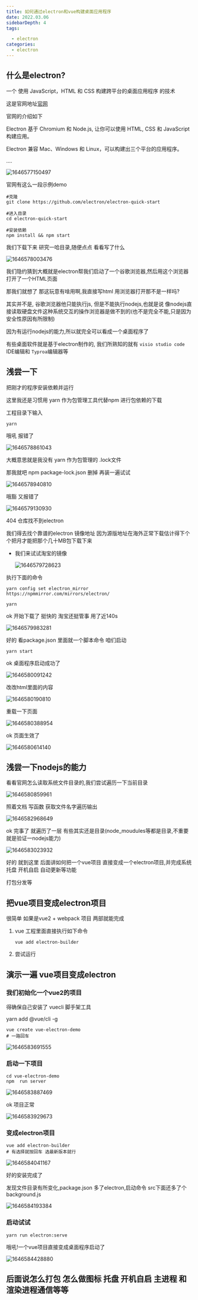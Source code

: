 ```yaml
---
title: 如何通过electron和vue构建桌面应用程序
date: 2022.03.06
sidebarDepth: 4
tags:

  - electron
categories:
  - electron
---
```


## 什么是electron?

一个 使用 JavaScript，HTML 和 CSS 构建跨平台的桌面应用程序 的技术

这是官网地址[官网](https://www.electronjs.org/)

官网的介绍如下

 Electron 基于 Chromium 和 Node.js, 让你可以使用 HTML, CSS 和 JavaScript 构建应用。 

 Electron 兼容 Mac、Windows 和 Linux，可以构建出三个平台的应用程序。 

....

![1646577150497](C:/Users/admin/AppData/Roaming/Typora/typora-user-images/1646577150497.png)

官网有这么一段示例demo

```
#克隆
git clone https://github.com/electron/electron-quick-start

#进入目录
cd electron-quick-start

#安装依赖
npm install && npm start
```

我们下载下来 研究一哈目录,随便点点 看看写了什么

![1646578003476](https://gitee.com/chuanyuan_an/tuchuang/raw/master/image/202203/06/224644-47416.png)

我们隐约猜到大概就是electron帮我们启动了一个谷歌浏览器,然后用这个浏览器打开了一个HTML页面



那我们就想了 那这玩意有啥用啊,我直接写html 用浏览器打开那不是一样吗?

其实并不是, 谷歌浏览器他只能执行js, 但是不能执行nodejs,也就是说 像nodejs直接读取硬盘文件这种系统交互的操作浏览器是做不到的(也不是完全不能,只是因为安全性原因有所限制)

因为有运行nodejs的能力,所以就完全可以看成一个桌面程序了

有些桌面软件就是基于electron制作的, 我们所熟知的就有 `visio studio code` IDE编辑和 `Typroa`编辑器等

## 浅尝一下

把刚才的程序安装依赖并运行

这里我还是习惯用 yarn 作为包管理工具代替npm 进行包依赖的下载

工程目录下输入

```
yarn
```

哦吼 报错了

![1646578861043](https://gitee.com/chuanyuan_an/tuchuang/raw/master/image/202203/06/230101-946921.png)

大概意思就是我没有 yarn 作为包管理的 .lock文件 

那我就吧 npm package-lock.json 删掉 再装一遍试试

![1646578940810](C:/Users/admin/AppData/Roaming/Typora/typora-user-images/1646578940810.png)

哦豁 又报错了

![1646579130930](https://gitee.com/chuanyuan_an/tuchuang/raw/master/image/202203/06/230531-188026.png)

404 仓库找不到electron

我们得去找个靠谱的electron 镜像地址 因为源版地址在海外正常下载估计得下个 个把月才能把那个几十MB包下载下来

- 我们来试试淘宝的镜像

  ![1646579728623](https://gitee.com/chuanyuan_an/tuchuang/raw/master/image/202203/06/231528-984661.png)

执行下面的命令

```
yarn config set electron_mirror https://npmmirror.com/mirrors/electron/

yarn
```

ok 开始下载了 挺快的 淘宝还挺管事  用了近140s

![1646579983281](https://gitee.com/chuanyuan_an/tuchuang/raw/master/image/202203/06/231944-600329.png)

好的 看package.json 里面就一个脚本命令 咱们启动

```
yarn start
```

ok 桌面程序启动成功了 

![1646580091242](https://gitee.com/chuanyuan_an/tuchuang/raw/master/image/202203/06/232131-378829.png)

改改html里面的内容

![1646580190810](https://gitee.com/chuanyuan_an/tuchuang/raw/master/image/202203/06/232312-892592.png)

重载一下页面

![1646580388954](https://gitee.com/chuanyuan_an/tuchuang/raw/master/image/202203/06/232629-656339.png)

ok 页面生效了

![1646580614140](https://gitee.com/chuanyuan_an/tuchuang/raw/master/image/202203/06/233014-643151.png)

## 浅尝一下nodejs的能力

看看官网怎么读取系统文件目录的,我们尝试遍历一下当前目录

![1646580859961](https://gitee.com/chuanyuan_an/tuchuang/raw/master/image/202203/06/233421-984018.png)

照着文档 写函数 获取文件名字遍历输出

![1646582968649](https://gitee.com/chuanyuan_an/tuchuang/raw/master/image/202203/07/000929-307631.png)

ok 完事了 就遍历了一层 有些其实还是目录(node_moudules等都是目录,不重要 就是验证一nodejs能力)

![1646583023932](https://gitee.com/chuanyuan_an/tuchuang/raw/master/image/202203/07/001025-103347.png)

好的 就到这里 后面讲如何把一个vue项目 直接变成一个electron项目,并完成系统托盘 开机自启 自动更新等功能

打包分发等

## 把vue项目变成electron项目

很简单 如果是vue2 + webpack 项目 两部就能完成

1. vue 工程里面直接执行如下命令

   ```
   vue add electron-builder
   ```

2. 尝试运行



## 演示一遍 vue项目变成electron

### 我们初始化一个vue2的项目

得确保自己安装了 vuecli 脚手架工具

yarn add @vue/cli -g

```
vue create vue-electron-demo
# 一路回车
```

![1646583691555](https://gitee.com/chuanyuan_an/tuchuang/raw/master/image/202203/07/002132-862149.png)

### 启动一下项目

```
cd vue-electron-demo
npm  run server
```

![1646583887469](https://gitee.com/chuanyuan_an/tuchuang/raw/master/image/202203/07/002447-815852.png)

ok 项目正常

![1646583929673](https://gitee.com/chuanyuan_an/tuchuang/raw/master/image/202203/07/002529-215688.png)

### 变成electron项目

```
vue add electron-builder
# 有选择就按回车 选最新版本就行
```

![1646584041167](C:/Users/admin/AppData/Roaming/Typora/typora-user-images/1646584041167.png)

好的安装完成了

发现文件目录有所变化,package.json 多了electron,启动命令 src下面还多了个background.js

![1646584193384](https://gitee.com/chuanyuan_an/tuchuang/raw/master/image/202203/07/002955-919395.png)

### 启动试试

```
yarn run electron:serve
```

哦吼!一个vue项目直接变成桌面程序启动了

![1646584428880](https://gitee.com/chuanyuan_an/tuchuang/raw/master/image/202203/07/003350-631220.png)

## 后面说怎么打包 怎么做图标 托盘 开机自启 主进程 和渲染进程通信等等